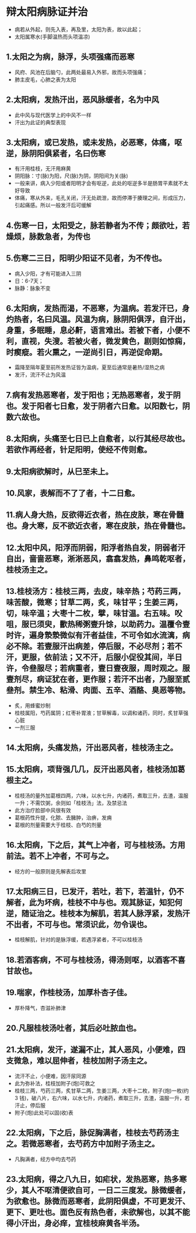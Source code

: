 # 辩太阳病脉证并治
* 病若从外起，则先入表，再及里，太阳为表，故以此起；
* 太阳属寒水(手脚温热而头项温凉)

## 1.太阳之为病，脉浮，头项强痛而恶寒
* 风府、风池在后脑勺，此两处最易入外邪，故而头项强痛；
* 肺主皮毛，心肺之表为太阳
  
## 2.太阳病，发热汗出，恶风脉缓者，名为中风
* 此中风与现代医学上的中风不一样
* 汗出为此证的典型表现

## 3.太阳病，或已发热，或未发热，必恶寒，体痛，呕逆，脉阴阳俱紧者，名曰伤寒
* 有汗用桂枝，无汗用麻黄
* 阴阳脉：寸(脉)为阳，尺(脉)为阴，阴阳间为关(脉)
* 一般来讲，病入少阳或者阳明才会有呕逆，此处的呕逆多半是肠胃平素就不太好导致
* 体痛，寒从外来，毛孔关闭，汗无处疏泄，故而停滞于腠理之间，形成压力，引起痛感。所以一般发汗后可缓解
  
## 4.伤寒一日，太阳受之，脉若静者为不传；颇欲吐，若燥烦，脉数急者，为传也
## 5.伤寒二三日，阳明少阳证不见者，为不传也。
* 病入少阳，才有可能进入三阴
* 日：6-7天；
* 脉静：脉象不变

## 6.太阳病，发热而渴，不恶寒，为温病。若发汗已，身灼热者，名曰风温。风温为病，脉阴阳俱浮，自汗出，身重，多眠睡，息必鼾，语言难出。若被下者，小便不利，直视，失溲。若被火者，微发黄色，剧则如惊痫，时瘈瘲。若火熏之，一逆尚引日，再逆促命期。
* 霜降至隔年夏至前所发热证皆为温病，夏至后通常是暑热/湿热之病
* 发汗，流汗不止为风温

## 7.病有发热恶寒者，发于阳也；无热恶寒者，发于阴也。发于阳者七日愈，发于阴者六日愈。以阳数七，阴数六故也。

## 8.太阳病，头痛至七日已上自愈者，以行其经尽故也。若欲作再经者，针足阳明，使经不传则愈。
## 9.太阳病欲解时，从巳至未上。
## 10.风家，表解而不了了者，十二日愈。

## 11.病人身大热，反欲得近衣者，热在皮肤，寒在骨髓也。身大寒，反不欲近衣者，寒在皮肤，热在骨髓也。

## 12.太阳中风，阳浮而阴弱，阳浮者热自发，阴弱者汗自出，啬啬恶寒，淅淅恶风，翕翕发热，鼻鸣乾呕者，桂枝汤主之。
## 13.桂枝汤方：桂枝三两，去皮，味辛热；芍药三两，味苦酸，微寒；甘草二两，炙，味甘平；生姜三两，切，味辛温；大枣十二枚，擘，味甘温。右五味。㕮咀，服已须臾，歠热稀粥壹升馀，以助药力。温覆令壹时许，遍身漐漐微似有汗者益佳，不可令如水流漓，病必不除。若壹服汗出病差，停后服，不必尽剂；若不汗，更服，依前法；又不汗，后服小促役其间，半日许，令叄服尽；若病重者，壹日壹夜服，周时观之。服壹剂尽，病证犹在者，更作服；若汗不出者，乃服至贰叄剂。禁生冷、粘滑、肉面、五辛、酒酪、臭恶等物。
* 炙，用蜂蜜炒制
* 桂枝属阳，芍药属阴；红枣补胃液；甘草解毒，以调和诸药，同时，炙甘草强心脏
* 一剂三服

## 14.太阳病，头痛发热，汗出恶风者，桂枝汤主之。

## 15.太阳病，项背强几几，反汗出恶风者，桂枝汤加葛根主之。
* 桂枝汤的量外加葛根四两，六味，以水七升，内诸药，煮取三升，去渣，温服一升；不需饮粥，余则如「桂枝汤」法，及禁忌法
* 此方治疗脸部中风很有效
* 葛根药性升提，化脓、去臃肿，治痹，发痈
* 葛根的剂量需要大于桂枝、白芍的剂量
  
## 16.太阳病，下之后，其气上冲者，可与桂枝汤。方用前法。若不上冲者，不可与之。
* 经方的一般原则是先解表后攻里

## 17.太阳病三日，已发汗，若吐，若下，若温针，仍不解者，此为坏病，桂枝不中与也。观其脉证，知犯何逆，随证治之。桂枝本为解肌，若其人脉浮紧，发热汗不出者，不可与也。常须识此，勿令误也。
* 桂枝解肌，针对的是脉浮缓，若遇浮紧者，不可以桂枝汤

## 18.若酒客病，不可与桂枝汤，得汤则呕，以酒客不喜甘故也。
## 19.喘家，作桂枝汤，加厚朴杏子佳。
* 厚朴降气，杏滋补肺津

## 20.凡服桂枝汤吐者，其后必吐脓血也。
## 21.太阳病，发汗，遂漏不止，其人恶风，小便难，四支微急，难以屈伸者，桂枝加附子汤主之。
* 流汗不止，小便难，因汗尿同源
* 此为弥补法，桂枝加附子(炮)可救之
* 桂枝三两，芍药三两，炙甘草二两，生姜三两，大枣十二枚，附子(炮)一枚(约 3 钱)，破八片，右六味，以水七升，内诸药，煮取三升，去渣，温服一升，若汗止，停后服
* 附子(炮)此处可以固(收)表

## 22.太阳病，下之后，脉促胸满者，桂枝去芍药汤主之。若微恶寒者，去芍药方中加附子汤主之。
* 凡胸满者，经方中均去芍药

## 23.太阳病，得之八九日，如疟状，发热恶寒，热多寒少，其人不呕清便欲自可，一日二三度发。脉微缓者，为欲愈也。脉微而恶寒者，此阴阳俱虚，不可更发汗、更下、更吐也。面色反有热色者，未欲解也，以其不能得小汗出，身必痒，宜桂枝麻黄各半汤。